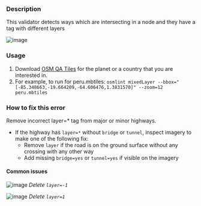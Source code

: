 ### Description

This validator  detects ways which are intersecting in a node and they have a tag with different layers

![image](https://cloud.githubusercontent.com/assets/1152236/16323375/f9f87e6c-396f-11e6-9b1b-0f4adbc14c8d.png)


### Usage

1. Download [OSM QA Tiles](https://osmlab.github.io/osm-qa-tiles/) for the planet or a country that you are interested in. 
2. For example, to run for peru.mbtiles: `osmlint mixedLayer --bbox="[-85.348663,-19.664209,-64.606476,1.3831570]" --zoom=12 peru.mbtiles`

### How to fix this error

Remove incorrect layer=* tag from major or minor highways.

- If the highway has `layer=*` without `bridge` or `tunnel`, inspect imagery to make one of the following fix:
  - Remove `layer` if the road is on the ground surface without any crossing with any other way
  - Add missing `bridge=yes` or `tunnel=yes` if  visible on the imagery

#### Common issues

![image](https://cloud.githubusercontent.com/assets/10425629/16428186/5c9a2d58-3d36-11e6-8f41-ff818d49b09d.png)
_Delete `layer=-1`_

![image](https://cloud.githubusercontent.com/assets/10425629/16428220/86090d8a-3d36-11e6-9022-0f90312f2738.png)
_Delete `layer=1`_